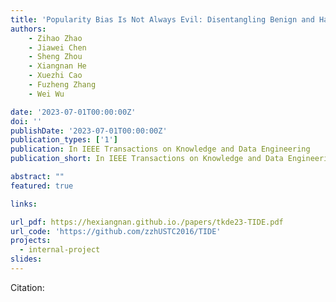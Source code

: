 ```yaml
---
title: 'Popularity Bias Is Not Always Evil: Disentangling Benign and Harmful Bias for Recommendation'
authors:
	- Zihao Zhao
	- Jiawei Chen
	- Sheng Zhou
	- Xiangnan He
	- Xuezhi Cao
	- Fuzheng Zhang 
	- Wei Wu

date: '2023-07-01T00:00:00Z'
doi: ''
publishDate: '2023-07-01T00:00:00Z'
publication_types: ['1']
publication: In IEEE Transactions on Knowledge and Data Engineering 
publication_short: In IEEE Transactions on Knowledge and Data Engineering 

abstract: ""
featured: true

links:

url_pdf: https://hexiangnan.github.io./papers/tkde23-TIDE.pdf
url_code: 'https://github.com/zzhUSTC2016/TIDE'
projects:
  - internal-project
slides:
---
```




Citation:
